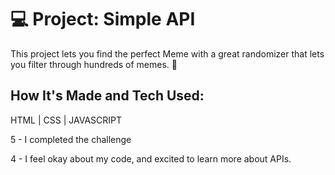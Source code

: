 # 💻 Project: Simple API 

This project lets you find the perfect Meme with a great randomizer that lets you filter through hundreds of memes. 📎



## How It's Made and Tech Used: 
HTML | CSS | JAVASCRIPT 

5 - I completed the challenge

4 - I feel okay about my code, and excited to learn more about APIs. 
